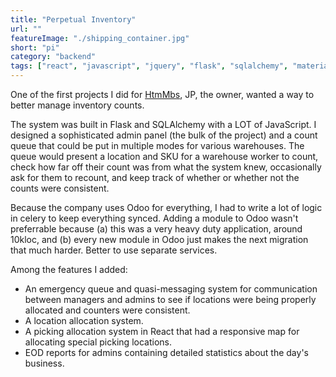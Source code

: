 ```yaml
---
title: "Perpetual Inventory"
url: ""
featureImage: "./shipping_container.jpg"
short: "pi"
category: "backend"
tags: ["react", "javascript", "jquery", "flask", "sqlalchemy", "materialize css", "celery", "redis", "postgres"]
---
```

One of the first projects I did for [HtmMbs][0], JP, the owner, wanted a way to
better manage inventory counts.

The system was built in Flask and SQLAlchemy with a LOT of JavaScript. I
designed a sophisticated admin panel (the bulk of the project) and a count queue
that could be put in multiple modes for various warehouses. The queue would
present a location and SKU for a warehouse worker to count, check how far off
their count was from what the system knew, occasionally ask for them to recount,
and keep track of whether or whether not the counts were consistent.

Because the company uses Odoo for everything, I had to write a lot of logic in
celery to keep everything synced. Adding a module to Odoo wasn't preferrable
because (a) this was a very heavy duty application, around 10kloc, and (b) every
new module in Odoo just makes the next migration that much harder. Better to use
separate services.

Among the features I added:

- An emergency queue and quasi-messaging system for communication between
  managers and admins to see if locations were being properly allocated and
  counters were consistent.
- A location allocation system.
- A picking allocation system in React that had a responsive map for allocating
  special picking locations.
- EOD reports for admins containing detailed statistics about the day's
  business.


[0]: https://mbs-standoffs.com
